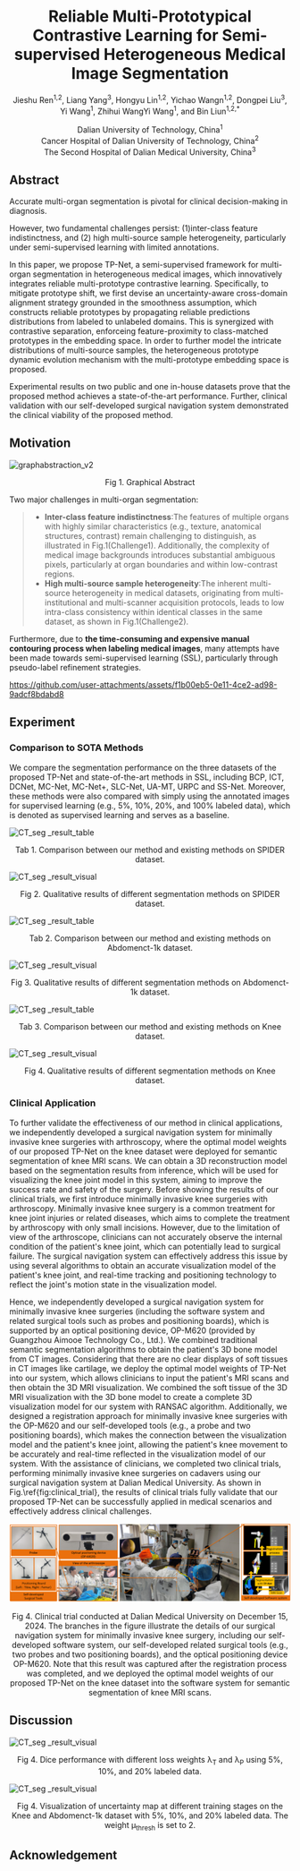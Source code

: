 # <div align='center'>Reliable Multi-Prototypical Contrastive Learning for Semi-supervised Heterogeneous Medical Image Segmentation</div>
<p align="center">Jieshu Ren<sup>1,2</sup>, Liang Yang<sup>3</sup>, Hongyu Lin<sup>1,2</sup>, Yichao Wangn<sup>1,2</sup>, Dongpei Liu<sup>3</sup>, Yi Wang<sup>1</sup>, Zhihui WangYi Wang<sup>1</sup>, and Bin Liun<sup>1,2,*</sup></p>
<p align="center">Dalian University of Technology, China<sup>1</sup><br>Cancer Hospital of Dalian University of Technology, China<sup>2</sup><br>The Second Hospital of Dalian Medical University, China<sup>3</sup></p>

## Abstract
<p>Accurate multi-organ segmentation is pivotal for clinical decision-making in diagnosis. 
<p>However, two fundamental challenges persist: (1)inter-class feature indistinctness, and (2) high multi-source sample heterogeneity, particularly under semi-supervised learning with limited annotations. 
<p>In this paper, we propose TP-Net, a semi-supervised framework for multi-organ segmentation in heterogeneous medical images, which innovatively integrates reliable multi-prototype contrastive learning. Specifically, to mitigate prototype shift, we first devise an uncertainty-aware cross-domain alignment strategy grounded in the smoothness assumption, which constructs reliable prototypes by propagating reliable predictions distributions from labeled to unlabeled domains. This is synergized with contrastive separation, enforceing feature-proximity to class-matched prototypes in the embedding space. In order to further model the intricate distributions of multi-source samples, the heterogeneous prototype dynamic evolution mechanism with the multi-prototype embedding space is proposed. 
<p>Experimental results on two public and one in-house datasets prove that the proposed method achieves a state-of-the-art performance. Further, clinical validation with  our self-developed surgical navigation system demonstrated the clinical viability of the proposed method.

## Motivation
![graphabstraction_v2](Figures/graphabstraction_v2.png)
<div align='center'>Fig 1. Graphical Abstract</div>
<p> 

Two major challenges in multi-organ segmentation:
> - **Inter-class feature indistinctness**:The features of multiple organs with highly similar characteristics (e.g., texture, anatomical structures, contrast) remain challenging to distinguish, as illustrated in Fig.1(Challenge1). Additionally, the complexity of medical image backgrounds introduces substantial ambiguous pixels, particularly at organ boundaries and within low-contrast regions.
> - **High multi-source sample heterogeneity**:The inherent multi-source heterogeneity in medical datasets, originating from multi-institutional and multi-scanner acquisition protocols, leads to low intra-class consistency within identical classes in the same dataset, as shown in Fig.1(Challenge2).


Furthermore, due to **the time-consuming and expensive manual contouring process when labeling medical images**, many attempts have been made towards semi-supervised learning (SSL), particularly through pseudo-label refinement strategies. 

https://github.com/user-attachments/assets/f1b00eb5-0e11-4ce2-ad98-9adcf8bdabd8


## Experiment
### Comparison to SOTA Methods
<p>We compare the segmentation performance on the three datasets of the proposed TP-Net and state-of-the-art methods in SSL, including BCP, ICT, DCNet, MC-Net, MC-Net+, SLC-Net, UA-MT, URPC and SS-Net. Moreover, these methods were also compared with simply using the annotated images for supervised learning (e.g., 5%, 10%, 20%, and 100% labeled data), which is denoted as supervised learning and serves as a baseline.

![CT_seg _result_table](Figures/SPIDER_seg_result_table_v2.png)
<div align='center'>Tab 1. Comparison between our method and existing methods on SPIDER dataset.</div>
<p> 

![CT_seg _result_visual](Figures/SPIDER_seg_resultv4(1).png)
<div align='center'>Fig 2. Qualitative results of different segmentation methods on SPIDER dataset.</div>
<p> 

![CT_seg _result_table](Figures/CT_seg_result_table_v2.png)
<div align='center'>Tab 2. Comparison between our method and existing methods on Abdomenct-1k dataset.</div>
<p> 

![CT_seg _result_visual](Figures/CT_seg_resultv4(1).png)
<div align='center'>Fig 3. Qualitative results of different segmentation methods on Abdomenct-1k dataset.</div>
<p> 

![CT_seg _result_table](Figures/Knee_seg_result_table_v2.png)
<div align='center'>Tab 3. Comparison between our method and existing methods on Knee dataset.</div>
<p> 

![CT_seg _result_visual](Figures/Knee_seg_resultv4(1).png)
<div align='center'>Fig 4. Qualitative results of different segmentation methods on Knee dataset.</div>
<p> 

### Clinical Application
<p>To further validate the effectiveness of our method in clinical applications, we independently developed a surgical navigation system for minimally invasive knee surgeries with arthroscopy, where the optimal model weights of our proposed TP-Net on the knee dataset were deployed for semantic segmentation of knee MRI scans. We can obtain a 3D reconstruction model based on the segmentation results from inference, which will be used for visualizing the knee joint model in this system, aiming to improve the success rate and safety of the surgery. Before showing the results of our clinical trials, we first introduce minimally invasive knee surgeries with arthroscopy. Minimally invasive knee surgery is a common treatment for knee joint injuries or related diseases, which aims to complete the treatment by arthroscopy with only small incisions. However, due to the limitation of view of the arthroscope, clinicians can not accurately observe the internal condition of the patient's knee joint, which can potentially lead to surgical failure. The surgical navigation system can effectively address this issue by using several algorithms to obtain an accurate visualization model of the patient's knee joint, and real-time tracking and positioning technology to reflect the joint's motion state in the visualization model.
<p>Hence, we independently developed a surgical navigation system for minimally invasive knee surgeries (including the software system and related surgical tools such as probes and positioning boards), which is supported by an optical positioning device, OP-M620 (provided by Guangzhou Aimooe Technology Co., Ltd.). We combined traditional semantic segmentation algorithms to obtain the patient's 3D bone model from CT images. Considering that there are no clear displays of soft tissues in CT images like cartilage, we deploy the optimal model weights of TP-Net into our system, which allows clinicians to input the patient's MRI scans and then obtain the 3D MRI visualization. We combined the soft tissue of the 3D MRI visualization with the 3D bone model to create a complete 3D visualization model for our system with RANSAC algorithm. Additionally, we designed a registration approach for minimally invasive knee surgeries with the OP-M620 and our self-developed tools (e.g., a probe and two positioning boards), which makes the connection between the visualization model and the patient's knee joint, allowing the patient's knee movement to be accurately and real-time reflected in the visualization model of our system.
With the assistance of clinicians, we completed two clinical trials, performing minimally invasive knee surgeries on cadavers using our surgical navigation system at Dalian Medical University. As shown in Fig.\ref{fig:clinical_trial}, the results of clinical trials fully validate that our proposed TP-Net can be successfully applied in medical scenarios and effectively address clinical challenges.
  
![clinical_app](Figures/clinical_application_v4.png)
<div align='center'>Fig 4. Clinical trial conducted at Dalian Medical University on December 15, 2024. The branches in the figure illustrate the details of our surgical navigation system for minimally invasive knee surgery, including our self-developed software system, our self-developed related surgical tools (e.g., two probes and two positioning boards), and the optical positioning device OP-M620. Note that this result was captured after the registration process was completed, and we deployed the optimal model weights of our proposed TP-Net on the knee dataset into the software system for semantic segmentation of knee MRI scans.</div>
<p> 
  
## Discussion
![CT_seg _result_visual](Figures/parameta_contrast_v4.png)
<div align='center'>Fig 4. Dice performance with different loss weights &lambda;<sub>T</sub> and &lambda;<sub>P</sub> using 5%, 10%, and 20% labeled data.</div>
<p> 

![CT_seg _result_visual](Figures/pesudo_label_v2.png)
<div align='center'>Fig 4. Visualization of uncertainty map at different training stages on the Knee and Abdomenct-1k dataset with 5%, 10%, and 20% labeled data. The weight &mu;<sub>thresh</sub> is set to 2.</div>
<p> 

## Acknowledgement
